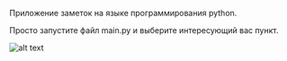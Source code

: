 Приложение заметок на языке программирования python. 

Просто запустите файл main.py и выберите интересующий вас пункт.

![alt text](https://camo.githubusercontent.com/44a99efc250b428c573b9cf7eaaf808da0833c69bfd152c86756696db6dd41b8/68747470733a2f2f7777772e766970706e672e636f6d2f706e672f66756c6c2f38342d3834323334365f72656c617465642d696d6167652d707974686f6e2d70726f6772616d6d696e672e706e67)

